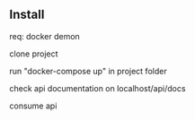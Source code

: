 ## Install

req: docker demon
  
clone project

run "docker-compose up" in project folder

check api documentation on localhost/api/docs

consume api